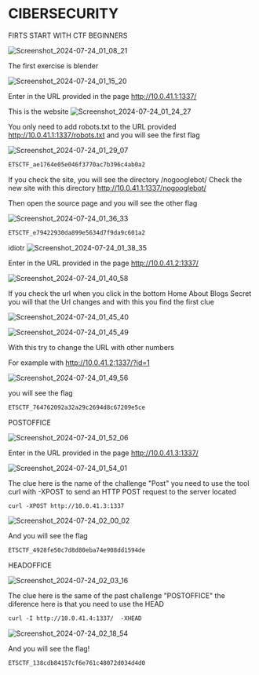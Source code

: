 # CIBERSECURITY


FIRTS START WITH CTF BEGINNERS


![Screenshot_2024-07-24_01_08_21](https://github.com/user-attachments/assets/c7d0e0bb-0e35-4bba-9b99-ada138e5e4c8)

The first exercise is blender

![Screenshot_2024-07-24_01_15_20](https://github.com/user-attachments/assets/b6f4d12f-e3b4-43e0-8bab-dcbd3f8e0b32)

Enter in the URL provided in the page http://10.0.41.1:1337/


This is the website
![Screenshot_2024-07-24_01_24_27](https://github.com/user-attachments/assets/c7944a62-7ed0-4bb6-b429-7da1147652d6)

You only need to add robots.txt to the URL provided
http://10.0.41.1:1337/robots.txt and you will see the first flag

![Screenshot_2024-07-24_01_29_07](https://github.com/user-attachments/assets/ddf7218a-1391-4894-b64c-7848a4833a94)

```txt
ETSCTF_ae1764e05e046f3770ac7b396c4ab0a2
```
If you check the site, you will see the directory 
/nogooglebot/
Check the new site with this directory 
http://10.0.41.1:1337/nogooglebot/

Then open the source page and you will see the other flag

![Screenshot_2024-07-24_01_36_33](https://github.com/user-attachments/assets/1e8c2363-38e5-434f-996e-cfbe8a7d3103)

```txt
ETSCTF_e79422930da899e5634d7f9da9c601a2
```



idiotr
![Screenshot_2024-07-24_01_38_35](https://github.com/user-attachments/assets/93756503-104b-4cb2-b90f-b524e2da8753)

Enter in the URL provided in the page http://10.0.41.2:1337/

![Screenshot_2024-07-24_01_40_58](https://github.com/user-attachments/assets/29e05bee-d608-45fc-aa20-29b3e9d252d1)

If you check the url when you click in the bottom Home About Blogs Secret you will that the Url changes and with this you find the first clue 

![Screenshot_2024-07-24_01_45_40](https://github.com/user-attachments/assets/f296020e-5230-4ad0-bae6-958f9109b394)

![Screenshot_2024-07-24_01_45_49](https://github.com/user-attachments/assets/084e5dca-6c8a-4aaf-8f7b-ed9b880c95e6)


With this try to change the URL with other numbers  

For example with http://10.0.41.2:1337/?id=1

![Screenshot_2024-07-24_01_49_56](https://github.com/user-attachments/assets/ff8eb7c8-265f-4a02-99b8-cd44391f7e60)

you will see the flag

```txt
ETSCTF_764762092a32a29c2694d8c67209e5ce
```



POSTOFFICE

![Screenshot_2024-07-24_01_52_06](https://github.com/user-attachments/assets/b9c67b86-84dd-49f4-91fe-022cd1b1bdce)

Enter in the URL provided in the page  http://10.0.41.3:1337/

![Screenshot_2024-07-24_01_54_01](https://github.com/user-attachments/assets/f75d0a78-f084-4bfa-8b03-fc9e05294314)

The clue here is the name of the challenge "Post" you need to use the tool curl with -XPOST to send an HTTP POST request to the server located

```txt
curl -XPOST http://10.0.41.3:1337 
```
![Screenshot_2024-07-24_02_00_02](https://github.com/user-attachments/assets/7704b5a0-64f9-4494-8685-7f6426346773)

And you will see the flag

```txt
ETSCTF_4928fe50c7d8d80eba74e908dd1594de
```



HEADOFFICE

![Screenshot_2024-07-24_02_03_16](https://github.com/user-attachments/assets/82e7b60b-a00a-4dca-a1d7-0aecebdbf170)

The clue here is the same of the past challenge "POSTOFFICE" the diference here is that you need to use the HEAD 

```txt
curl -I http://10.0.41.4:1337/  -XHEAD
```

![Screenshot_2024-07-24_02_18_54](https://github.com/user-attachments/assets/5d83194d-45b6-4c5d-a866-68a8195e1f2f)

And you will see the flag!


```txt
ETSCTF_138cdb84157cf6e761c48072d034d4d0
```



























